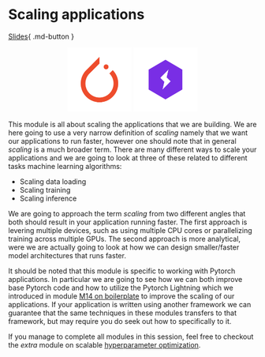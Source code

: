 # Scaling applications

[Slides](../../slides/Distributed%20applications.pdf){ .md-button }

<p align="center">
  <img src="../figures/icons/pytorch.png" width="130">
  <img src="../figures/icons/lightning.png" width="130">
</p>

This module is all about scaling the applications that we are building. We are here going to use a very narrow
definition of *scaling* namely that we want our applications to run faster, however one should note that in general
*scaling* is a much broader term. There are many different ways to scale your applications and we are going to look at
three of these related to different tasks machine learning algorithms:

* Scaling data loading
* Scaling training
* Scaling inference

We are going to approach the term *scaling* from two different angles that both should result in your application
running faster. The first approach is levering multiple devices, such as using multiple CPU cores or parallelizing
training across multiple GPUs. The second approach is more analytical, were we are actually going to look at how we can
design smaller/faster model architectures that runs faster.

It should be noted that this module is specific to working with Pytorch applications. In particular we are going to see
how we can both improve base Pytorch code and how to utilize the Pytorch Lightning which we introduced in module
[M14 on boilerplate](../s4_debugging_and_logging/boilerplate.md) to improve the scaling of our applications. If your
application is written using another framework we can guarantee that the same techniques in these modules transfers to
that framework, but may require you do seek out how to specifically to it.

If you manage to complete all modules in this session, feel free to checkout the *extra* module on scalable
[hyperparameter optimization](../s10_extra/hyperparameters.md).
